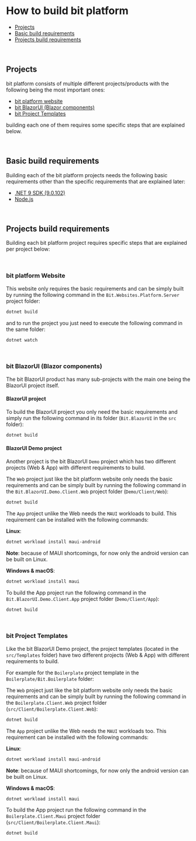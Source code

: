 # How to build bit platform

- [Projects](#projects)
- [Basic build requirements](#basic-build-requirements)
- [Projects build requirements](#projects-build-requirements)

<br/>

## Projects

bit platform consists of multiple different projects/products with the following being the most important ones:

- [bit platform website](../src/Websites/Platform/)
- [bit BlazorUI (Blazor components)](../src/BlazorUI/)
- [bit Project Templates](../src/Templates/)

building each one of them requires some specific steps that are explained below.

<br/>

## Basic build requirements

Building each of the bit platform projects needs the following basic requirements other than the specific requirements that are explained later:

- [.NET 9 SDK (9.0.102)](https://dotnet.microsoft.com/en-us/download/dotnet/9.0)
- [Node.js](https://nodejs.org)

<br/>

## Projects build requirements

Building each bit platform project requires specific steps that are explained per project below:

<br/>

### bit platform Website
This website only requires the basic requirements and can be simply built by running the following command in the `Bit.Websites.Platform.Server` project folder:

```bash
dotnet build
```
and to run the project you just need to execute the following command in the same folder:

```bash
dotnet watch
```

<br/>

### bit BlazorUI (Blazor components)
The bit BlazorUI product has many sub-projects with the main one being the BlazorUI project itself.

#### BlazorUI project

To build the BlazorUI project you only need the basic requirements and simply run the following command in its folder (`Bit.BlazorUI` in the `src` folder):

```bash
dotnet build
```

#### BlazorUI Demo project

Another project is the bit BlazorUI `Demo` project which has two different projects (Web & App) with different requirements to build.

The `Web` project just like the bit platform website only needs the basic requirements and can be simply built by running the following command in the `Bit.BlazorUI.Demo.Client.Web` project folder (`Demo/Client/Web`):

```bash
dotnet build
```

The `App` project unlike the Web needs the `MAUI` workloads to build. This requirement can be installed with the following commands:

**Linux**:
```bash
dotnet workload install maui-android
```
**Note**: because of MAUI shortcomings, for now only the android version can be built on Linux.

**Windows & macOS**:
```bash
dotnet workload install maui
```

To build the App project run the following command in the `Bit.BlazorUI.Demo.Client.App` project folder (`Demo/Client/App`):

```bash
dotnet build
```

<br/>

### bit Project Templates
Like the bit BlazorUI Demo project, the project templates (located in the `src/Templates` folder) have two different projects (Web & App) with different requirements to build.

For example for the `Boilerplate` project template in the `Boilerplate/Bit.Boilerplate` folder:

The `Web` project just like the bit platform website only needs the basic requirements and can be simply built by running the following command in the `Boilerplate.Client.Web` project folder (`src/Client/Boilerplate.Client.Web`):

```bash
dotnet build
```

The `App` project unlike the Web needs the `MAUI` workloads too. This requirement can be installed with the following commands:

**Linux**:
```bash
dotnet workload install maui-android
```
**Note**: because of MAUI shortcomings, for now only the android version can be built on Linux.

**Windows & macOS**:
```bash
dotnet workload install maui
```

To build the App project run the following command in the `Boilerplate.Client.Maui` project folder (`src/Client/Boilerplate.Client.Maui`):

```bash
dotnet build
```

